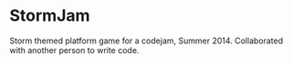 # StormJam
Storm themed platform game for a codejam, Summer 2014. Collaborated with another person to write code.
